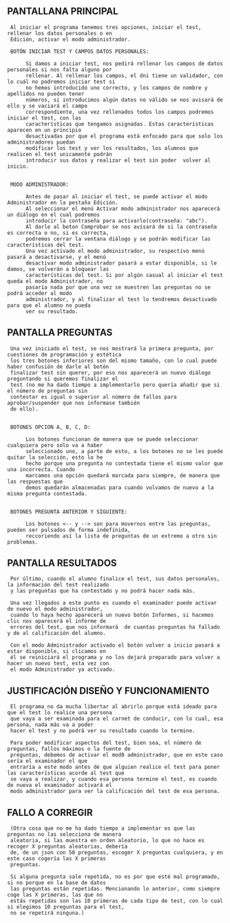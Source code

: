 


PANTALLANA PRINCIPAL
--------------------------------
     Al iniciar el programa tenemos tres opciones, iniciar el test, rellenar los datos personales o en
     Edición, activar el modo administrador. 

     BOTÓN INICIAR TEST Y CAMPOS DATOS PERSONALES:

          Si damos a iniciar test, nos pedirá rellenar los campos de datos personales si nos falta alguno por 
          rellenar. Al rellenar los campos, el dni tiene un validador, con lo cuál no podremos iniciar test si
          no hemos introducido uno correcto, y los campos de nombre y apellidos no pueden tener
          números, si introducimos algún datos no válido se nos avisará de ello y se vaciará el campo
          correspondiente, una vez rellenados todos los campos podremos iniciar el test, con las 
          características que tengamos asignadas. Estas características aparecen en un principio 
          desactivadas por que el programa está enfocado para que solo los administradores puedan
          modificar los test y ver los resultados, los alumnos que realicen el test unicamente podrán
          introducir sus datos y realizar el test sin poder  volver al inicio. 


     MODO ADMINISTRADOR:

          Antes de pasar al iniciar el test, se puede activar el modo Administrador en la pestaña Edición. 
          Al seleccionar el menú Activar modo administrador nos aparecerá un diálogo en el cual podremos 
          introducir la contraseña para activarlo(contraseña: "abc"). 
          Al darle al boton Comprobar se nos avisará de si la contraseña es correcta o no, si es correcta, 
          podremos cerrar la ventana diálogo y se podrán modificar las características del test.
          Una vez activado el modo administrador, su respectivo menú pasará a desactivarse, y el menú 
          desactivar modo administrador pasará a estar disponible, si le damos, se volverán a bloquear las 
          características del test. Si por algún casual al iniciar el test queda el modo Administrador, no
          pasaría nada por que una vez se muestren las preguntas no se podrá acceder al modo
          administrador, y al finalizar el test lo tendremos desactivado para que el alumno no pueda
          ver su resultado.



PANTALLA PREGUNTAS
-------------------------------
     Una vez iniciado el test, se nos mostrará la primera pregunta, por cuestiones de programación y estética 
     los tres botones inferiores son del mismo tamaño, con lo cual puede haber confusión de darle al botón 
     finalizar test sin querer, por eso nos aparecerá un nuevo diálogo preguntando si queremos finalizar el
     test (no me ha dado tiempo a implementarlo pero quería añadir que si el número de preguntas sin
     contestar es igual o superior al número de fallos para aprobar/suspender que nos informase también
     de ello).


     BOTONES OPCION A, B, C, D:

          Los botones funcionan de manera que se puede seleccionar cualquiera pero solo va a haber
          seleccionado uno, a parte de esto, a los botones no se les puede quitar la selección, esto lo he
          hecho porque una pregunta no contestada tiene el mismo valor que una incorrecta. Cuando
          marcamos una opción quedará marcada para siempre, de manera que las respuestas que
          demos quedarán almacenadas para cuando volvamos de nuevo a la misma pregunta contestada.


     BOTONES PREGUNTA ANTERIOR Y SIGUIENTE:

          Los botones <-- y --> son para movernos entre las preguntas, pueden ser pulsados de forma indefinida, 
          reccoriendo así la lista de preguntas de un extremo a otro sin problemas.



PANTALLA RESULTADOS
--------------------------------
     Por último, cuando el alumno finalice el test, sus datos personales, la información del test realizado
     y las preguntas que ha contestado y no podrá hacer nada más.

     Una vez llegados a este punto es cuando el examinador puede activar de nuevo el modo administrador, 
     cuando lo haya hecho aparecerá un nuevo botón Informes, si hacemos clic nos aparecerá el informe de 
     errores del test, que nos informará  de cuantas preguntas ha fallado y de al calificación del alumno.

     Con el modo Administrador activado el botón volver a inicio pasará a estar disponible, si clicamos en
     él se reiniciará el programa y no los dejará preparado para volver a hacer un nuevo test, esta vez con 
     el modo Administrador ya activado.



JUSTIFICACIÓN DISEÑO Y FUNCIONAMIENTO
-----------------------------------------------------------
     El programa no da mucha libertar al abrirlo porque está ideado para que el test lo realice una persona
     que vaya a ser examinada para el carnet de conducir, con lo cual, esa persona, nada más va a poder
     hacer el test y no podrá ver su resultado cuando lo termine.
     
     Para poder modificar aspectos del test, bien sea, el número de preguntas, fallos máximos o la fuente de 
     preguntas, debemos de activar el mod0 administrador, que en este caso sería el examinador el que
     entraría a este modo antes de que alguien realice el test para poner las características acorde al test que
     se vaya a realizar, y cuando esa persona termine el test, es cuando de nueva el examinador activará el
     modo administrador para ver la calificación del test de esa persona.



FALLO A CORREGIR
--------------------------
     (Otra cosa que no me ha dado tiempo a implementar es que las preguntas no las selecciona de manera
     aleatoria, si las muestra en orden aleatorio, lo que no hace es recoger X preguntas aleatorias, debería
     de, de un json con 50 preguntas, escoger X preguntas cualquiera, y en este caso cogería las X primeras
     preguntas.

     Si alguna pregunta sale repetida, no es por que esté mal programado, si no porque en la base de datos
     las preguntas están repetidas. Mencionando lo anterior, como siempre coge las X primeras, las que no 
     estás repetidas son las 10 primeras de cada tipo de test, con lo cual si elegimos 10 preguntas para el test,
     no se repetirá ninguna.)
